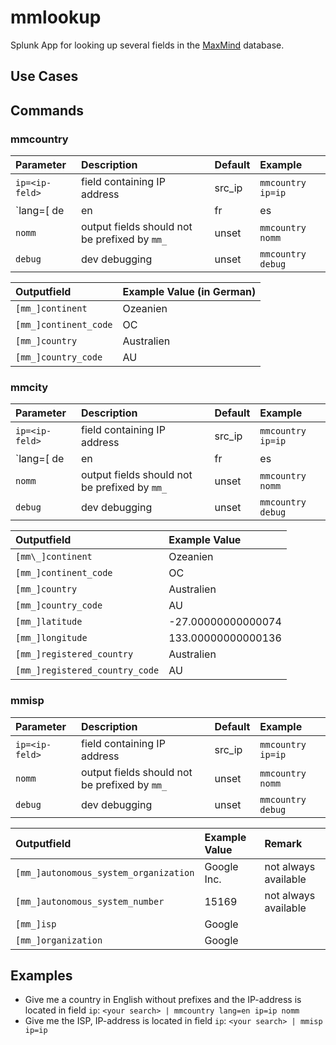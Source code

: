 # mmlookup

Splunk App for looking up several fields in the [MaxMind](https://www.maxmind.com/) database.

## Use Cases

## Commands

### mmcountry

**Parameter**|**Description**|**Default**|**Example**
:-----|:-----|:-----|:-----
`ip=<ip-feld>`|field containing IP address|src\_ip|`mmcountry ip=ip`
`lang=[ de | en | fr | es | ru | ja | pt-BR | zh-CN ]`|language for output|de|`mmcountry lang=en`
`nomm`|output fields should not be prefixed by `mm_`|unset|`mmcountry nomm`
`debug`|dev debugging|unset|`mmcountry debug`

**Outputfield**|**Example Value (in German)**
:-----|:-----
`[mm_]continent`|Ozeanien
`[mm_]continent_code`|OC
`[mm_]country`|Australien
`[mm_]country_code`|AU

### mmcity

**Parameter**|**Description**|**Default**|**Example**
:-----|:-----|:-----|:-----
`ip=<ip-feld>`|field containing IP address|src\_ip|`mmcountry ip=ip`
`lang=[ de | en | fr | es | ru | ja | pt-BR | zh-CN ]`|language for output|de|`mmcountry lang=en`
`nomm`|output fields should not be prefixed by `mm_`|unset|`mmcountry nomm`
`debug`|dev debugging|unset|`mmcountry debug`

**Outputfield**|**Example Value**
:-----|:-----
`[mm\_]continent`|Ozeanien
`[mm_]continent_code`|OC
`[mm_]country`|Australien
`[mm_]country_code`|AU
`[mm_]latitude`|-27.00000000000074
`[mm_]longitude`|133.00000000000136
`[mm_]registered_country`|Australien
`[mm_]registered_country_code`|AU

### mmisp

**Parameter**|**Description**|**Default**|**Example**
:-----|:-----|:-----|:-----
`ip=<ip-feld>`|field containing IP address|src\_ip|`mmcountry ip=ip`
`nomm`|output fields should not be prefixed by `mm_`|unset|`mmcountry nomm`
`debug`|dev debugging|unset|`mmcountry debug`

**Outputfield**|**Example Value**|**Remark**
:-----|:-----|:-----
`[mm_]autonomous_system_organization`|Google Inc.|not always available
`[mm_]autonomous_system_number`|15169|not always available
`[mm_]isp`|Google| 
`[mm_]organization`|Google| 

## Examples

* Give me a country in English without prefixes and the IP-address is located in field `ip`: `<your search> | mmcountry lang=en ip=ip nomm`
* Give me the ISP, IP-address is located in field `ip`: `<your search> | mmisp ip=ip`
